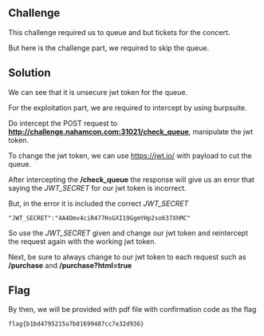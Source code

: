 
## Challenge

This challenge required us to queue and but tickets for the concert.

But here is the challenge part, we required to skip the queue.

## Solution 

We can see that it is unsecure jwt token for the queue. 

For the exploitation part, we are required to intercept by using burpsuite. 

Do intercept the POST request to **http://challenge.nahamcon.com:31021/check_queue**, manipulate the jwt token. 

To change the jwt token, we can use https://jwt.io/ with payload to cut the queue.

After intercepting the **/check_queue** the response will give us an error that saying the *JWT_SECRET* for our jwt token is incorrect. 

But, in the error it is included the correct *JWT_SECRET*

```
"JWT_SECRET":"4A4Dmv4ciR477HsGXI19GgmYHp2so637XhMC"
```

So use the *JWT_SECRET* given and change our jwt token and reintercept the request again with the working jwt token. 

Next, be sure to always change to our jwt token to each request such as **/purchase** and **/purchase?html=true**

## Flag

By then, we will be provided with pdf file with confirmation code as the flag

```
flag{b1bd4795215a7b81699487cc7e32d936}
```
